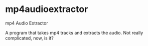mp4audioextractor
=================

mp4 Audio Extractor

A program that takes mp4 tracks and extracts the audio.
Not really complicated, now, is it?
